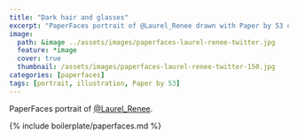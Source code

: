 ```yaml
---
title: "Dark hair and glasses"
excerpt: "PaperFaces portrait of @Laurel_Renee drawn with Paper by 53 on an iPad."
image: 
  path: &image ../assets/images/paperfaces-laurel-renee-twitter.jpg 
  feature: *image
  cover: true
  thumbnail: /assets/images/paperfaces-laurel-renee-twitter-150.jpg
categories: [paperfaces]
tags: [portrait, illustration, Paper by 53]
---
```


PaperFaces portrait of [@Laurel_Renee](https://twitter.com/Laurel_Renee).

{% include boilerplate/paperfaces.md %}
